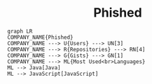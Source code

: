 <h1 align="center">Phished</h1>

```mermaid
graph LR
COMPANY_NAME{Phished}
COMPANY_NAME ---> U{Users} ---> UN[3]
COMPANY_NAME ---> R{Repositories} ---> RN[4]
COMPANY_NAME ---> G{Gists} ---> GN[1]
COMPANY_NAME ---> ML{Most Used<br>Languages}
ML --> Java[Java]
ML --> JavaScript[JavaScript]
```
